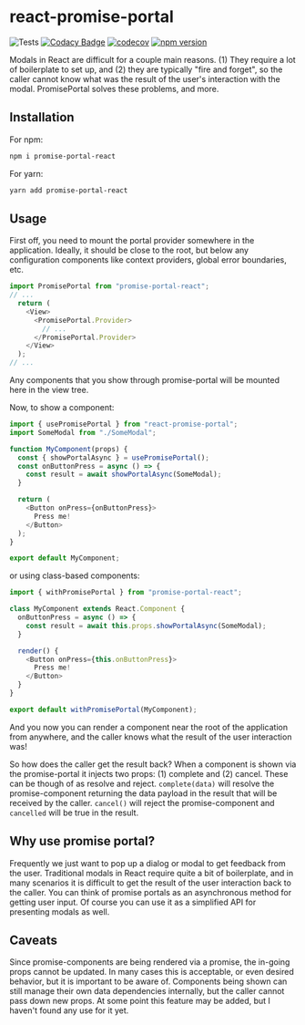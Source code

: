 # react-promise-portal

![Tests](https://github.com/rpenfold/react-promise-portal/workflows/Test/badge.svg)
[![Codacy Badge](https://api.codacy.com/project/badge/Grade/764ac4b03e3340e39a9041ba50fb7727)](https://app.codacy.com/manual/rpenfold/react-promise-portal?utm_source=github.com&utm_medium=referral&utm_content=rpenfold/react-promise-portal&utm_campaign=Badge_Grade_Dashboard)
[![codecov](https://codecov.io/gh/rpenfold/react-promise-portal/branch/master/graph/badge.svg)](https://codecov.io/gh/rpenfold/react-promise-portal)
[![npm version](https://badge.fury.io/js/%40lyv%2Freact-promise-portal.svg)](https://badge.fury.io/js/%40lyv%2Freact-promise-portal)

Modals in React are difficult for a couple main reasons. (1) They require a lot of boilerplate to set up, and (2) they are typically "fire and forget", so the caller cannot know what was the result of the user's interaction with the modal. PromisePortal solves these problems, and more.

## Installation

For npm:

```bash
npm i promise-portal-react
```

For yarn:

```bash
yarn add promise-portal-react
```

## Usage

First off, you need to mount the portal provider somewhere in the application. Ideally, it should be close to the root, but below any configuration components like context providers, global error boundaries, etc.

```javascript
import PromisePortal from "promise-portal-react";
// ...
  return (
    <View>
      <PromisePortal.Provider>
        // ...
      </PromisePortal.Provider>
    </View>
  );
// ...
```

Any components that you show through promise-portal will be mounted here in the view tree.

Now, to show a component:

```javascript
import { usePromisePortal } from "react-promise-portal";
import SomeModal from "./SomeModal";

function MyComponent(props) {
  const { showPortalAsync } = usePromisePortal();
  const onButtonPress = async () => {
    const result = await showPortalAsync(SomeModal);
  }

  return (
    <Button onPress={onButtonPress}>
      Press me!
    </Button>
  );
}

export default MyComponent;
```

or using class-based components:

```javascript
import { withPromisePortal } from "promise-portal-react";

class MyComponent extends React.Component {
  onButtonPress = async () => {
    const result = await this.props.showPortalAsync(SomeModal);
  }

  render() {
    <Button onPress={this.onButtonPress}>
      Press me!
    </Button>
  }
}

export default withPromisePortal(MyComponent);
```

And you now you can render a component near the root of the application from anywhere, and the caller knows what the result of the user interaction was!

So how does the caller get the result back? When a component is shown via the promise-portal it injects two props: (1) complete and (2) cancel. These can be though of as resolve and reject. `complete(data)` will resolve the promise-component returning the data payload in the result that will be received by the caller. `cancel()` will reject the promise-component and `cancelled` will be true in the result.

## Why use promise portal?

Frequently we just want to pop up a dialog or modal to get feedback from the user. Traditional modals in React require quite a bit of boilerplate, and in many scenarios it is difficult to get the result of the user interaction back to the caller. You can think of promise portals as an asynchronous method for getting user input. Of course you can use it as a simplified API for presenting modals as well.

## Caveats

Since promise-components are being rendered via a promise, the in-going props cannot be updated. In many cases this is acceptable, or even desired behavior, but it is important to be aware of. Components being shown can still manage their own data dependencies internally, but the caller cannot pass down new props. At some point this feature may be added, but I haven't found any use for it yet.
